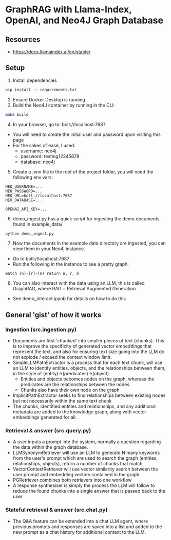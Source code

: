 # GraphRAG with Llama-Index, OpenAI, and Neo4J Graph Database

## Resources
- https://docs.llamaindex.ai/en/stable/

## Setup
1. Install dependencies
```bash
pip install -r requirements.txt
```
2. Ensure Docker Desktop is running
3. Build the Neo4J container by running in the CLI:
```bash
make build
```
4. In your browser, go to: bolt://localhost:7687
- You will need to create the initial user and password upon visiting this page
- For the sakes of ease, I used:
    - username: neo4j
    - password: testing12345678
    - database: neo4j
5. Create a .env file in the root of the project folder, you will need the following env vars:
```env
NEO_USERNAME=...
NEO_PASSWORD=...
NEO_URL=bolt://localhost:7687
NEO_DATABASE=...

OPENAI_API_KEY=...
```
6. demo_ingest.py has a quick script for ingesting the demo documents found in example_data/
```bash
python demo_ingest.py
```
7. Now the documents in the example data directory are ingested, you can view them in your Neo4j instance.
- Go to bolt://localhost:7687
- Run the following in the instance to see a pretty graph:
```neo4j
match (n)-[r]-(m) return n, r, m
```
8. You can also interact with the data using an LLM, this is called GraphRAG, where RAG = Retrieval Augmented Generation
- See demo_interact.ipynb for details on how to do this

## General 'gist' of how it works
### Ingestion (src.ingestion.py)
- Documents are first 'chunked' into smaller pieces of text (chunks). This is to improve the specificity of generated vector embeddings that represent the text, and also for ensuring text size going into the LLM do not explode / exceed the context window limit.
- SimpleLLMPathExtractor is a process that for each text chunk, will use an LLM to identify entities, objects, and the relationships between them, in the style of (entity)->(predicates)->(object)
    - Entities and objects becomes nodes on the graph, whereas the predicates are the relationships between the nodes
    - Chunks also have their own node on the graph
- ImplicitPathExtractor seeks to find relationships between existing nodes but not necessarily within the same text chunk
- The chunks, identified entities and relationships, and any additional metadata are added to the knowledge graph, along with vector embeddings generated for all.
### Retrieval & answer (src.query.py)
- A user inputs a prompt into the system, normally a question regarding the data within the graph database.
- LLMSynonymRetriever will use an LLM to generate N many keywords from the user's prompt which are used to search the graph (entities, relationships, objects), return a number of chunks that match
- VectorContextRetriever will use vector similarity search between the user prompt and embedding vectors contained in the graph
- PGRetriever combines both retrievers into one workflow
- A response synthesiser is simply the process the LLM will follow to reduce the found chunks into a single answer that is passed back to the user
### Stateful retrieval & answer (src.chat.py)
- The Q&A feature can be extended into a chat LLM agent, where previous prompts and responses are saved into a list and added to the new prompt as a chat history for additional context to the LLM.